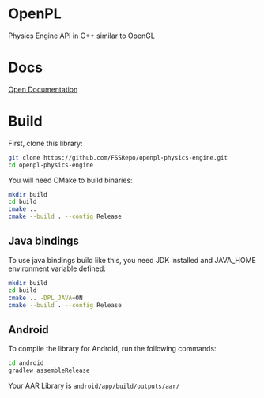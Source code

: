 # OpenPL
 Physics Engine API in C++ similar to OpenGL

# Docs

[Open Documentation](https://fssrepo.github.io/openpl-physics-engine/)

# Build

First, clone this library:

```bash
git clone https://github.com/FSSRepo/openpl-physics-engine.git
cd openpl-physics-engine
```

You will need CMake to build binaries:

```bash
mkdir build
cd build
cmake ..
cmake --build . --config Release
```

## Java bindings

To use java bindings build like this, you need JDK installed and JAVA_HOME environment variable defined:

```bash
mkdir build
cd build
cmake .. -DPL_JAVA=ON
cmake --build . --config Release
```

## Android

To compile the library for Android, run the following commands:

```bash
cd android
gradlew assembleRelease
```

Your AAR Library is `android/app/build/outputs/aar/`